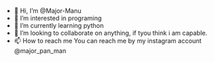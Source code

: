 - 👋 Hi, I’m @Major-Manu
- 👀 I’m interested in programing 
- 🌱 I’m currently learning python 
- 💞️ I’m looking to collaborate on anything, if tyou think i am capable.
- 📫 How to reach me You can reach me by my instagram account @major_pan_man

<!---
Major-Manu/Major-Manu is a ✨ special ✨ repository because its `README.md` (this file) appears on your GitHub profile.
You can click the Preview link to take a look at your changes.
--->
